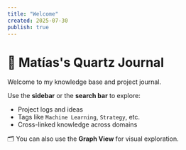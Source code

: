 ```yaml
---
title: "Welcome"
created: 2025-07-30
publish: true
---
```


# 🧠 Matías's Quartz Journal

Welcome to my knowledge base and project journal.

Use the **sidebar** or the **search bar** to explore:

- Project logs and ideas
- Tags like `Machine Learning`, `Strategy`, etc.
- Cross-linked knowledge across domains

🗂 You can also use the **Graph View** for visual exploration.

